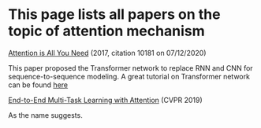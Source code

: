 # This page lists all papers on the topic of attention mechanism

[Attention is All You Need](https://arxiv.org/pdf/1706.03762.pdf) (2017, citation 10181 on 07/12/2020)

This paper proposed the Transformer network to replace RNN and CNN for sequence-to-sequence modeling.
A great tutorial on Transformer network can be found [here](http://jalammar.github.io/illustrated-transformer/)

[End-to-End Multi-Task Learning with Attention](https://arxiv.org/pdf/1803.10704.pdf) (CVPR 2019)

As the name suggests.

